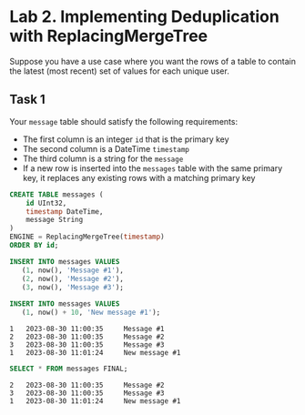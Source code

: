 # Lab 2. Implementing Deduplication with ReplacingMergeTree
Suppose you have a use case where you want the rows of a table to contain the latest (most recent) set
of values for each unique user.

## Task 1
Your `message` table should satisfy the following requirements:
- The first column is an integer `id` that is the primary key
- The second column is a DateTime `timestamp`
- The third column is a string for the `message`
- If a new row is inserted into the `messages` table with the same primary key, it replaces any existing 
  rows with a matching primary key

```sql
CREATE TABLE messages (
    id UInt32,
    timestamp DateTime,
    message String
)
ENGINE = ReplacingMergeTree(timestamp)
ORDER BY id;

INSERT INTO messages VALUES 
   (1, now(), 'Message #1'),
   (2, now(), 'Message #2'),
   (3, now(), 'Message #3');
   
INSERT INTO messages VALUES 
   (1, now() + 10, 'New message #1');
```
```
1   2023-08-30 11:00:35     Message #1
2   2023-08-30 11:00:35     Message #2
3   2023-08-30 11:00:35     Message #3
1   2023-08-30 11:01:24     New message #1
```
```sql
SELECT * FROM messages FINAL;
```
```
2   2023-08-30 11:00:35     Message #2
3   2023-08-30 11:00:35     Message #3
1   2023-08-30 11:01:24     New message #1
```